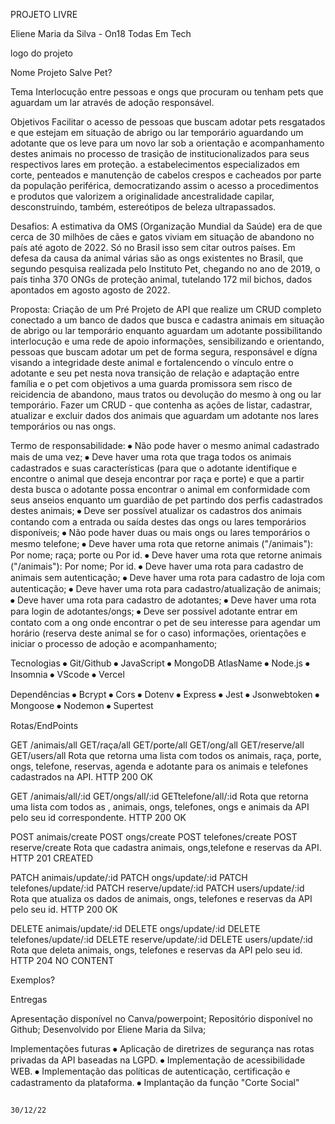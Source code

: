 PROJETO LIVRE

Eliene Maria da Silva - On18 Todas Em Tech


logo do projeto






Nome Projeto
Salve Pet?


Tema
Interlocução entre pessoas e ongs que procuram ou tenham  pets que aguardam um lar através de adoção responsável.


Objetivos
 Facilitar o acesso de pessoas que buscam adotar pets resgatados e que estejam em situação de abrigo ou lar temporário aguardando um adotante que os leve para um novo lar sob a orientação e acompanhamento destes animais no processo de trasição de institucionalizados para seus respectivos lares em proteção. a estabelecimentos especializados em corte, penteados e manutenção de cabelos crespos e cacheados por parte da população periférica, democratizando assim o acesso a procedimentos e produtos que valorizem a originalidade ancestralidade capilar, desconstruindo, também, estereótipos de beleza ultrapassados.


Desafios:
A estimativa da OMS (Organização Mundial da Saúde) era de que cerca de 30 milhões de cães e gatos viviam em situação de abandono no país até agoto de 2022. Só no Brasil isso sem citar outros países. Em defesa da causa da animal várias são as ongs existentes no Brasil, que segundo pesquisa realizada pelo Instituto Pet, chegando no ano de 2019, o país tinha 370 ONGs de proteção animal, tutelando 172 mil bichos, dados apontados em agosto agosto de 2022.

Proposta:
  Criação de um Pré Projeto de API que realize um CRUD completo conectado a um banco de dados que busca e cadastra animais em situação de abrigo ou lar temporário enquanto aguardam um adotante possibilitando interlocução e uma rede de apoio informações, sensibilizando e orientando, pessoas que buscam adotar um pet de forma segura, responsável e dígna visando a integridade deste animal e fortalencendo o vínculo entre o adotante e seu pet nesta nova transição de relação e adaptação entre família e o pet com objetivos a uma guarda promissora sem risco de reicidencia de abandono, maus tratos ou devolução do mesmo à ong ou lar temporário.
Fazer um CRUD - que contenha as ações de listar, cadastrar, atualizar e excluir dados dos animais que aguardam um adotante nos lares temporários ou nas ongs.

Termo de responsabilidade:
⦁	Não pode haver o mesmo animal cadastrado mais de uma vez;
⦁	Deve haver uma rota que traga todos os animais cadastrados e suas características (para que o adotante identifique e encontre o animal que deseja encontrar por raça e porte) e que a partir desta busca o adotante possa encontrar o animal em conformidade com seus anseios enquanto um guardião de pet partindo dos perfis cadastrados destes animais;
⦁	Deve ser possível atualizar os cadastros dos animais contando com a entrada ou saída destes das ongs ou lares temporários disponíveis;
⦁	Não pode haver duas ou mais ongs ou lares temporários o mesmo telefone;
⦁	Deve haver uma rota que retorne animais ("/animais"): Por nome; raça; porte ou  Por id.
⦁	Deve haver uma rota que retorne animais ("/animais"): Por nome; Por id.
⦁	Deve haver uma rota para cadastro de animais sem autenticação;
⦁	Deve haver uma rota para cadastro de loja com autenticação;
⦁	Deve haver uma rota para cadastro/atualização de animais;
⦁	Deve haver uma rota para cadastro de adotantes;
⦁	Deve haver uma rota para login de adotantes/ongs;
⦁	Deve ser possível adotante entrar em contato com a ong onde encontrar o pet de seu interesse para agendar um horário (reserva deste animal se for o caso) informações, orientações e iniciar o processo de adoção e acompanhamento;

Tecnologias 
⦁	Git/Github
⦁	JavaScript
⦁	MongoDB AtlasName
⦁	Node.js
⦁	Insomnia
⦁	VScode
⦁	Vercel

Dependências
⦁	Bcrypt
⦁	Cors
⦁	Dotenv
⦁	Express
⦁	Jest
⦁	Jsonwebtoken
⦁	Mongoose
⦁	Nodemon
⦁	Supertest

Rotas/EndPoints

GET /animais/all
GET/raça/all
GET/porte/all
GET/ong/all
GET/reserve/all
GET/users/all
Rota que retorna uma lista com todos os animais, raça, porte, ongs, telefone, reservas, agenda e adotante para os animais e telefones cadastrados na API.
HTTP 200 OK

GET /animais/all/:id
GET/ongs/all/:id
GETtelefone/all/:id
Rota que retorna uma lista com todos as , animais, ongs, telefones, ongs e animais da API pelo seu id correspondente.
HTTP 200 OK

POST animais/create
POST ongs/create
POST telefones/create
POST reserve/create
Rota que cadastra animais, ongs,telefone e reservas da API.
HTTP 201 CREATED

PATCH animais/update/:id
PATCH ongs/update/:id
PATCH telefones/update/:id
PATCH reserve/update/:id
PATCH users/update/:id
Rota que atualiza os dados de animais, ongs, telefones e reservas da API pelo seu id. 
HTTP 200 OK 

DELETE animais/update/:id
DELETE ongs/update/:id
DELETE telefones/update/:id
DELETE reserve/update/:id
DELETE users/update/:id
Rota que deleta animais, ongs, telefones e reservas da API pelo seu id.
HTTP 204 NO CONTENT

Exemplos?

                                
 



Entregas

Apresentação disponível no Canva/powerpoint;
Repositório disponível no Github;
Desenvolvido por Eliene Maria da Silva;

Implementações futuras
⦁	Aplicação de diretrizes de segurança nas rotas privadas da API baseadas na LGPD.
⦁	Implementação de acessibilidade WEB.
⦁	Implementação das políticas de autenticação, certificação e cadastramento da plataforma.
⦁	Implantação da função "Corte Social"

















                                                                                                                                            30/12/22 
